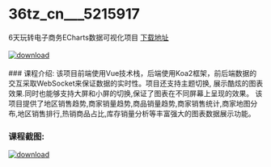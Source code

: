 # 36tz_cn___5215917
6天玩转电子商务ECharts数据可视化项目
[下载地址](http://www.36tz.cn/article/5215917 "下载地址")
<br/></br>[![download](http://36tz.cn/muke_img/2020_10_2-92-300x196.png "下载地址")](http://www.36tz.cn/article/5215917 "下载地址")
<br/></br>### 课程介绍:
该项目前端使用Vue技术栈，后端使用Koa2框架，前后端数据的交互采取WebSocket来保证数据的实时性。项目还支持主题切换, 展示酷炫的图表效果.同时也能够支持大屏和小屏的切换,保证了图表在不同屏幕上呈现的效果。
该项目提供了地区销售趋势,商家销量趋势,商品销量趋势,商家销售统计,商家地图分布,地区销售排行,热销商品占比,库存销量分析等丰富强大的图表数据展示功能。

### 课程截图:
[![download](http://36tz.cn/muke_img/2020_10_1-98.png "下载地址")](http://www.36tz.cn/article/5215917 "下载地址")
